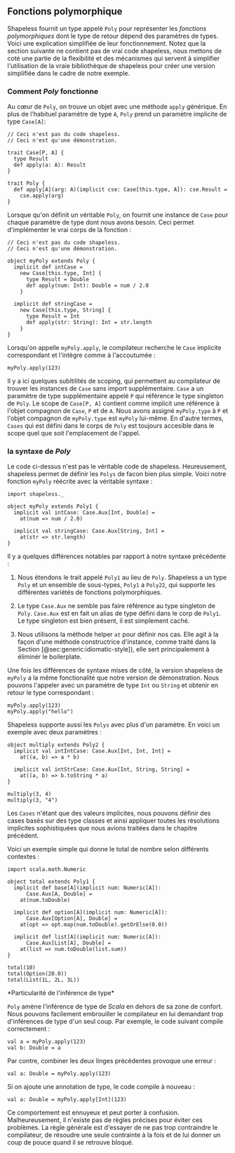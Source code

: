 ## Fonctions polymorphique

Shapeless fournit un type appelé `Poly`
pour représenter les *fonctions polymorphiques*
dont le type de retour dépend des paramètres de types.
Voici une explication simplifiée de leur fonctionnement.
Notez que la section suivante ne contient pas de vrai code shapeless,
nous mettons de coté une partie de la flexibilité et des mécanismes qui servent à simplifier l'utilisation de la vraie bibliothèque de shapeless pour créer une version simplifiée dans le cadre de notre exemple.

### Comment *Poly* fonctionne

Au cœur de `Poly`, on trouve un objet avec une méthode `apply` générique.
En plus de l'habituel paramètre de type `A`,
`Poly` prend un paramètre implicite de type `Case[A]`:

```tut:book:silent
// Ceci n'est pas du code shapeless.
// Ceci n'est qu'une démonstration.

trait Case[P, A] {
  type Result
  def apply(a: A): Result
}

trait Poly {
  def apply[A](arg: A)(implicit cse: Case[this.type, A]): cse.Result =
    cse.apply(arg)
}
```

Lorsque qu'on définit un véritable `Poly`,
on fournit une instance de `Case` pour
chaque paramètre de type dont nous avons besoin.
Ceci permet d'implémenter le vrai corps de la fonction :

```tut:book:silent
// Ceci n'est pas du code shapeless.
// Ceci n'est qu'une démonstration.

object myPoly extends Poly {
  implicit def intCase =
    new Case[this.type, Int] {
      type Result = Double
      def apply(num: Int): Double = num / 2.0
    }

  implicit def stringCase =
    new Case[this.type, String] {
      type Result = Int
      def apply(str: String): Int = str.length
    }
}

```

Lorsqu'on appelle `myPoly.apply`,
le compilateur recherche le `Case` implicite correspondant
et l'intègre comme à l'accoutumée :

```tut:book
myPoly.apply(123)
```

Il y a ici quelques subltilités de scoping, qui permettent
au compilateur de trouver les instances de `Case` sans import supplémentaire.
`Case` a un paramètre de type supplémentaire appelé `P`
qui référence le type singleton de `Poly`.
Le scope de `Case[P, A]` contient comme implicit une référence
à l'objet compagnon de `Case`, `P` et de `A`.
Nous avons assigné  `myPoly.type` à `P` et
l'objet compagnon de  `myPoly.type` est `myPoly` lui-même.
En d'autre termes, `Cases` qui est défini dans le corps de `Poly`
est toujours accesible dans le scope quel que soit l'emplacement de l'appel.

### la syntaxe de *Poly*

Le code ci-dessus n'est pas le véritable code de shapeless.
Heureusement, shapeless permet de définir les `Polys` de facon bien plus simple.
Voici notre fonction `myPoly` réécrite avec la véritable syntaxe :

```tut:book:silent
import shapeless._

object myPoly extends Poly1 {
  implicit val intCase: Case.Aux[Int, Double] =
    at(num => num / 2.0)

  implicit val stringCase: Case.Aux[String, Int] =
    at(str => str.length)
}
```

Il y a quelques différences notables par rapport à notre syntaxe précédente :

 1. Nous étendons le trait appelé `Poly1` au lieu de `Poly`.
    Shapeless a un type `Poly` et un ensemble de sous-types,
    `Poly1` a `Poly22`, qui supporte les différentes variétés de fonctions polymorphiques.

 2. Le type `Case.Aux` ne semble pas faire
    référence au type singleton de `Poly`.
    `Case.Aux` est en fait un alias de type défini dans le corp de `Poly1`.
    Le type singleton est bien présent, il est simplement caché.

 3. Nous utilisons la méthode helper `at` pour définir nos cas.
    Elle agit à la façon d'une méthode constructrice d'instance,
    comme traité dans la Section [@sec:generic:idiomatic-style]),
    elle sert principalement à éliminér le boilerplate.

Une fois les différences de syntaxe mises de côté,
la version shapeless de `myPoly` a la même fonctionalité
que notre version de démonstration.
Nous pouvons l'appeler avec un paramètre de type `Int` ou `String` et
obtenir en retour le type correspondant :

```tut:book
myPoly.apply(123)
myPoly.apply("hello")
```

Shapeless supporte aussi les `Polys` avec plus d'un paramètre.
En voici un exemple avec deux paramètres :

```tut:book:silent
object multiply extends Poly2 {
  implicit val intIntCase: Case.Aux[Int, Int, Int] =
    at((a, b) => a * b)

  implicit val intStrCase: Case.Aux[Int, String, String] =
    at((a, b) => b.toString * a)
}
```

```tut:book
multiply(3, 4)
multiply(3, "4")
```

Les `Cases` n'étant que des valeurs implicites,
nous pouvons définir des cases basés sur des type classes
et ainsi appliquer toutes les résolutions implicites sophistiquées que
nous avions traitées dans le chapitre précédent.

Voici un exemple simple qui donne
le total de nombre selon différents contextes :

```tut:book:silent
import scala.math.Numeric

object total extends Poly1 {
  implicit def base[A](implicit num: Numeric[A]):
      Case.Aux[A, Double] =
    at(num.toDouble)

  implicit def option[A](implicit num: Numeric[A]):
      Case.Aux[Option[A], Double] =
    at(opt => opt.map(num.toDouble).getOrElse(0.0))

  implicit def list[A](implicit num: Numeric[A]):
      Case.Aux[List[A], Double] =
    at(list => num.toDouble(list.sum))
}
```

```tut:book
total(10)
total(Option(20.0))
total(List(1L, 2L, 3L))
```

<div class="callout callout-warning">
*Particularité de l'inférence de type*

`Poly` amène l'inférence de type de *Scala* en dehors de sa zone de confort.
Nous pouvons facilement embrouiller le compilateur en lui demandant trop d'inférences de type d'un seul coup.
Par exemple, le code suivant compile correctement :

```tut:book:silent
val a = myPoly.apply(123)
val b: Double = a
```
Par contre, combiner les deux linges précédentes provoque une erreur :

```tut:book:fail
val a: Double = myPoly.apply(123)
```

Si on ajoute une annotation de type, le code compile à nouveau :

```tut:book
val a: Double = myPoly.apply[Int](123)
```

Ce comportement est ennuyeux et peut porter à confusion.
Malheureusement, il n'existe pas de règles précises pour éviter ces problèmes.
La règle générale est d'essayer de ne pas trop contraindre le compilateur,
de résoudre une seule contrainte à la fois et de lui donner
un coup de pouce quand il se retrouve bloqué.
</div>
